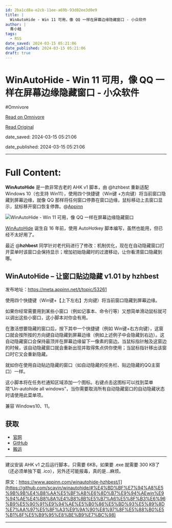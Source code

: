 ```yaml
---
id: 2ba1cd8a-e2cb-11ee-a69b-93d02ee3d0e9
title: |
  WinAutoHide - Win 11 可用，像 QQ 一样在屏幕边缘隐藏窗口 - 小众软件
author: |
  青小蛙
tags:
  - RSS
date_saved: 2024-03-15 05:21:06
date_published: 2024-03-15 05:21:06
draft: true
---
```


# WinAutoHide - Win 11 可用，像 QQ 一样在屏幕边缘隐藏窗口 - 小众软件
#Omnivore

[Read on Omnivore](https://omnivore.app/me/win-auto-hide-win-11-qq-18e422dac42)

[Read Original](https://www.appinn.com/winautohide-hzhbest/)

date_saved: 2024-03-15 05:21:06

date_published: 2024-03-15 05:21:06

--- 

# Full Content: 

**WinAutoHide** 是一款非常古老的 AHK v1 脚本，由 @hzhbest 重新适配 Windows 10（也支持 Win11），使用四个快捷键（Win键 +方向键）将当前窗口隐藏到屏幕边缘，就像 QQ 那样将任何窗口停靠在窗口边缘，鼠标移动上去窗口显示，鼠标移开窗口恢复停靠。@[Appinn](https://www.appinn.com/winautohide-hzhbest/)

![WinAutoHide - Win 11 可用，像 QQ 一样在屏幕边缘隐藏窗口](https://proxy-prod.omnivore-image-cache.app/1608x700,spM4sS-J4ET1NjDzZ5-eIFlPkfObKzdFEQ-p2-ihTOYk/https://www.appinn.com/wp-content/uploads/2024/03/Appinn-feature-images-2024-03-15T164741.551.jpg "WinAutoHide - Win 11 可用，像 QQ 一样在屏幕边缘隐藏窗口 1")

[WinAutoHide](https://www.appinn.com/winautohide/) 诞生自 16 年前，使用 AutoHotkey 脚本编写，虽然也能用，但已经不太好用了。

最近 @**hzhbest** 同学针对老代码进行了修改：机制优化，现在在自动隐藏窗口打开菜单时该窗口会保持显示；增加初始隐藏时的过渡移动，让你看清窗口隐藏到哪。

## WinAutoHide – 让窗口贴边隐藏 v1.01 by hzhbest

发布地址：<https://meta.appinn.net/t/topic/53261>

使用四个快捷键（Win键+【上下左右】方向键）将当前窗口隐藏到屏幕边缘。

如果你经常需要用到某些小窗口（例如记事本、命令行等）又想简单滑动鼠标就可以调出这些小窗口，这小脚本对你会有用。

在激活想要隐藏的窗口后，按下其中一个快捷键（例如 Win键+右方向键），这窗口就会按所按的方向键自动隐藏到屏幕边缘（例如上述例子中会隐藏到右边）。这自动隐藏窗口会保持最顶并在屏幕边缘留下一像素的窗边。当鼠标指针触及这窗边的时候，该自动隐藏窗口就会重新出现并取得焦点供你使用；当鼠标指针移出该窗口时它又会重新隐藏。

就如你在使用自动贴边隐藏的窗口（如自动隐藏的任务栏、贴边隐藏的QQ主窗口）一样。

这小脚本将在任务栏通知区域添加一个图标。右键点击这图标可以找到菜单项“Un-autohide all windows”，当你需要取消所有自动隐藏窗口的自动隐藏状态时请使用此菜单项。

兼容 Windows10、11。

## 获取

* [官网](https://meta.appinn.net/t/topic/53261)
* [GitHub](https://github.com/hzhbest/winautohide/)
* [搬运](https://pan.quark.cn/s/b59b4ecce988)

---

建议安装 AHK v1 之后运行脚本，只需要 6KB，如果要 .exe 就需要 300 KB了（还必须单独下载 .ico），另外还可能报毒，真的是…麻烦。

原文：https://www.appinn.com/winautohide-hzhbest/[](https://github.com/scavin/winautohide/#%E4%BD%BF%E7%94%A8%E5%9B%9B%E4%B8%AA%E5%BF%AB%E6%8D%B7%E9%94%AEwin%E9%94%AE%E4%B8%8A%E4%B8%8B%E5%B7%A6%E5%8F%B3%E6%96%B9%E5%90%91%E9%94%AE%E5%B0%86%E5%BD%93%E5%89%8D%E7%AA%97%E5%8F%A3%E9%9A%90%E8%97%8F%E5%88%B0%E5%B1%8F%E5%B9%95%E8%BE%B9%E7%BC%98)

---


